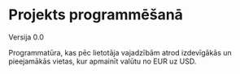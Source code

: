 # Projekts programmēšanā
Versija 0.0

Programmatūra, kas pēc lietotāja vajadzībām atrod izdevīgākās un pieejamākās vietas, kur apmainīt valūtu no EUR uz USD.
